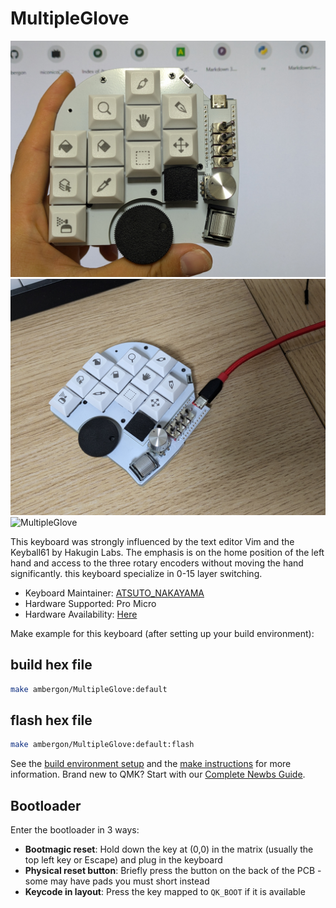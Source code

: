 # MultipleGlove

![MultipleGlove](https://github.com/ambergon/MultipeGlove/blob/master/img/1.jpg)
![MultipleGlove](https://github.com/ambergon/MultipeGlove/blob/master/img/2.jpg)
![MultipleGlove](https://github.com/ambergon/MultipeGlove/blob/master/img/6.jpg)

This keyboard was strongly influenced by the text editor Vim and the Keyball61 by Hakugin Labs.
The emphasis is on the home position of the left hand and access to the three rotary encoders without moving the hand significantly.
this keyboard specialize in 0-15 layer switching.


* Keyboard Maintainer: [ATSUTO_NAKAYAMA](https://github.com/ambergon)
* Hardware Supported: Pro Micro
* Hardware Availability: [Here](https://github.com/ambergon/MultipeGlove/tree/master#%E3%82%AD%E3%83%83%E3%83%88%E3%81%AE%E8%B2%A9%E5%A3%B2%E5%A0%B4%E6%89%80)

Make example for this keyboard (after setting up your build environment):

## build hex file
```.sh
make ambergon/MultipleGlove:default
```

## flash hex file
```.sh
make ambergon/MultipleGlove:default:flash
```

See the [build environment setup](https://docs.qmk.fm/#/getting_started_build_tools) and the [make instructions](https://docs.qmk.fm/#/getting_started_make_guide) for more information. Brand new to QMK? Start with our [Complete Newbs Guide](https://docs.qmk.fm/#/newbs).

## Bootloader

Enter the bootloader in 3 ways:

* **Bootmagic reset**: Hold down the key at (0,0) in the matrix (usually the top left key or Escape) and plug in the keyboard
* **Physical reset button**: Briefly press the button on the back of the PCB - some may have pads you must short instead
* **Keycode in layout**: Press the key mapped to `QK_BOOT` if it is available
